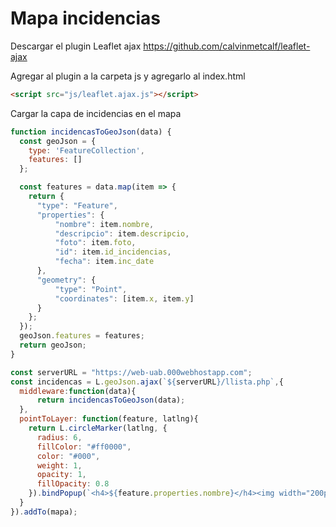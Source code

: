 # Mapa incidencias

Descargar el plugin Leaflet ajax https://github.com/calvinmetcalf/leaflet-ajax

Agregar al plugin a la carpeta js y agregarlo al index.html

``` html
<script src="js/leaflet.ajax.js"></script>
```

Cargar la capa de incidencias en el mapa

``` js
function incidencasToGeoJson(data) {
  const geoJson = {
    type: 'FeatureCollection',
    features: []
  };

  const features = data.map(item => {
    return {
      "type": "Feature",
      "properties": {
          "nombre": item.nombre,
          "descripcio": item.descripcio,
          "foto": item.foto,
          "id": item.id_incidencias,
          "fecha": item.inc_date
      },
      "geometry": {
          "type": "Point",
          "coordinates": [item.x, item.y]
      }
    };
  });
  geoJson.features = features;
  return geoJson;
}

const serverURL = "https://web-uab.000webhostapp.com";
const incidencas = L.geoJson.ajax(`${serverURL}/llista.php`,{
  middleware:function(data){
      return incidencasToGeoJson(data);
  },
  pointToLayer: function(feature, latlng){
    return L.circleMarker(latlng, {
      radius: 6,
      fillColor: "#ff0000",
      color: "#000",
      weight: 1,
      opacity: 1,
      fillOpacity: 0.8
    }).bindPopup(`<h4>${feature.properties.nombre}</h4><img width="200px" src="${serverURL}/images/${feature.properties.foto}"/>`);
  }
}).addTo(mapa);
```

